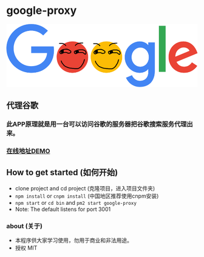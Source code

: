 # google-proxy
<div align=center><img src="https://github.com/Jon-Millent/google-proxy/blob/master/images/google.png?raw=true" ></div>

## 代理谷歌
### 此APP原理就是用一台可以访问谷歌的服务器把谷歌搜索服务代理出来。 
### <a href="http://google.thisummer.com" target="_blank">在线地址DEMO</a>

## How to get started (如何开始)
* clone project and cd project (克隆项目，进入项目文件夹)
* `npm install` or `cnpm install` (中国地区推荐使用cnpm安装)
* `npm start` or `cd bin` and `pm2 start google-proxy`
* Note: The default listens for port 3001

### about (关于)
* 本程序供大家学习使用，勿用于商业和非法用途。
* 授权 MIT
